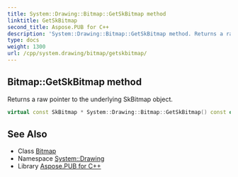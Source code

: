 ```yaml
---
title: System::Drawing::Bitmap::GetSkBitmap method
linktitle: GetSkBitmap
second_title: Aspose.PUB for C++
description: 'System::Drawing::Bitmap::GetSkBitmap method. Returns a raw pointer to the underlying SkBitmap object in C++.'
type: docs
weight: 1300
url: /cpp/system.drawing/bitmap/getskbitmap/
---
```

## Bitmap::GetSkBitmap method


Returns a raw pointer to the underlying SkBitmap object.

```cpp
virtual const SkBitmap * System::Drawing::Bitmap::GetSkBitmap() const override
```

## See Also

* Class [Bitmap](../)
* Namespace [System::Drawing](../../)
* Library [Aspose.PUB for C++](../../../)
